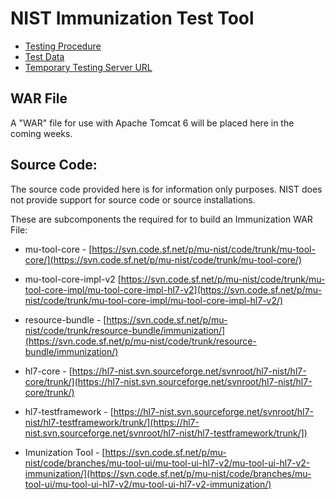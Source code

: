 NIST Immunization Test Tool
===========================

+ [Testing Procedure](https://github.com/meaningfuluse/mu2/raw/master/immunization/170-314-f-2-transmission-to-immunization-registries-tp-v-0-7.docx)
+ [Test Data](mu2/tree/master/immunization/IZTCPDF/)
+ [Temporary Testing Server URL](http://lri.sipilotdevelopment.org//mu-immunization/)

WAR File
--------

A "WAR" file for use with Apache Tomcat 6 will be placed here in the coming weeks.


Source Code:
------------

The source code provided here is for information only purposes.  NIST does not 
provide support for source code or source installations.

These are subcomponents the required for to build an Immunization WAR File:

+ mu-tool-core - [https://svn.code.sf.net/p/mu-nist/code/trunk/mu-tool-core/](https://svn.code.sf.net/p/mu-nist/code/trunk/mu-tool-core/)

+ mu-tool-core-impl-v2  [https://svn.code.sf.net/p/mu-nist/code/trunk/mu-tool-core-impl/mu-tool-core-impl-hl7-v2](https://svn.code.sf.net/p/mu-nist/code/trunk/mu-tool-core-impl/mu-tool-core-impl-hl7-v2/)

+ resource-bundle - [https://svn.code.sf.net/p/mu-nist/code/trunk/resource-bundle/immunization/](https://svn.code.sf.net/p/mu-nist/code/trunk/resource-bundle/immunization/)

+ hl7-core - [https://hl7-nist.svn.sourceforge.net/svnroot/hl7-nist/hl7-core/trunk/](https://hl7-nist.svn.sourceforge.net/svnroot/hl7-nist/hl7-core/trunk/)

+ hl7-testframework - [https://hl7-nist.svn.sourceforge.net/svnroot/hl7-nist/hl7-testframework/trunk/](https://hl7-nist.svn.sourceforge.net/svnroot/hl7-nist/hl7-testframework/trunk/])

+ Imunization Tool - [https://svn.code.sf.net/p/mu-nist/code/branches/mu-tool-ui/mu-tool-ui-hl7-v2/mu-tool-ui-hl7-v2-immunization/](https://svn.code.sf.net/p/mu-nist/code/branches/mu-tool-ui/mu-tool-ui-hl7-v2/mu-tool-ui-hl7-v2-immunization/)

